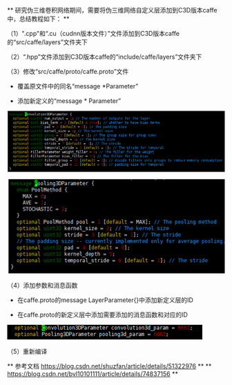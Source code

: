 ** 研究伪三维卷积网络期间，需要将伪三维网络自定义层添加到C3D版本caffe中，总结教程如下： **

（1）".cpp"和“.cu（cudnn版本文件）”文件添加到C3D版本caffe的“src/caffe/layers”文件夹下

（2）“.hpp”文件添加到C3D版本caffe的“include/caffe/layers”文件夹下

（3）修改“src/caffe/proto/caffe.proto”文件

- 覆盖原文件中的同名“message *Parameter”

- 添加新定义的“message * Parameter”

![](https://github.com/liyeUESTC/liye_project/blob/file_paper/images/QQ%E6%88%AA%E5%9B%BE20180709114231.png)

![](https://github.com/liyeUESTC/liye_project/blob/file_paper/images/QQ%E6%88%AA%E5%9B%BE20180709163734.png)

（4）添加参数和消息函数

- 在caffe.proto的message LayerParameter{}中添加新定义层的ID

- 在caffe.proto的新定义层中添加需要添加的消息函数和对应的ID

![](https://github.com/liyeUESTC/liye_project/blob/file_paper/images/QQ%E6%88%AA%E5%9B%BE20180709114215.png)

（5）重新编译 



** 参考文档 https://blog.csdn.net/shuzfan/article/details/51322976  **
** https://blog.csdn.net/bvl10101111/article/details/74837156 **
